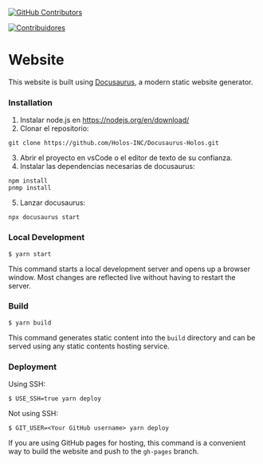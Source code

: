 [![GitHub Contributors](https://img.shields.io/github/contributors/Holos-INC/Docusaurus-Holos)](https://github.com/Holos-INC/Docusaurus-Holos/graphs/contributors)

[![Contribuidores](https://contrib.rocks/image?repo=Holos-INC/Docusaurus-Holos)](https://github.com/Holos-INC/Docusaurus-Holos/graphs/contributors)


# Website

This website is built using [Docusaurus](https://docusaurus.io/), a modern static website generator.

### Installation

1. Instalar node.js en https://nodejs.org/en/download/
2. Clonar el repositorio:
```
git clone https://github.com/Holos-INC/Docusaurus-Holos.git
```
3. Abrir el proyecto en vsCode o el editor de texto de su confianza.
4. Instalar las dependencias necesarias de docusaurus:
```
npm install
pnmp install
```
5. Lanzar docusaurus:
```
npx docusaurus start
```


### Local Development

```
$ yarn start
```

This command starts a local development server and opens up a browser window. Most changes are reflected live without having to restart the server.

### Build

```
$ yarn build
```

This command generates static content into the `build` directory and can be served using any static contents hosting service.

### Deployment

Using SSH:

```
$ USE_SSH=true yarn deploy
```

Not using SSH:

```
$ GIT_USER=<Your GitHub username> yarn deploy
```

If you are using GitHub pages for hosting, this command is a convenient way to build the website and push to the `gh-pages` branch.
